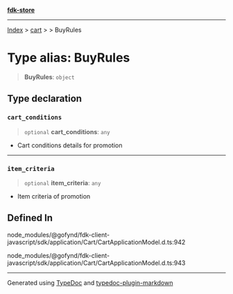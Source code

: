 [**fdk-store**](../../../README.md)
***

[Index](../../../API.md) > [cart](../../README.md) > [<internal>](../README.md) > BuyRules

# Type alias: BuyRules

> **BuyRules**: `object`

## Type declaration

### `cart_conditions`

> `optional` **cart\_conditions**: `any`

- Cart conditions details for promotion

***

### `item_criteria`

> `optional` **item\_criteria**: `any`

- Item criteria of promotion

## Defined In

node\_modules/@gofynd/fdk-client-javascript/sdk/application/Cart/CartApplicationModel.d.ts:942

node\_modules/@gofynd/fdk-client-javascript/sdk/application/Cart/CartApplicationModel.d.ts:943

***
Generated using [TypeDoc](https://typedoc.org/) and [typedoc-plugin-markdown](https://www.npmjs.com/package/typedoc-plugin-markdown)
